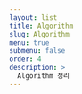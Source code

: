 ```yaml
---
layout: list
title: Algorithm
slug: Algorithm
menu: true
submenu: false
order: 4
description: >
  Algorithm 정리
---
```

